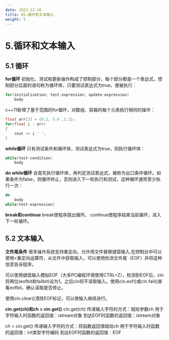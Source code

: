 ```yaml
---
date: 2023-12-10
title: 05.循环和文本输入
weight: 5
---
```

# 5.循环和文本输入

## 5.1 循环
**for循环**
初始化、测试和更新操作构成了控制部分，每个部分都是一个表达式，控制部分后面的语句称为循环体，只要测试表达式为true，便被执行：
```c++
for(initialization; test-expression; update-expression)
    body
```
c++11新增了基于范围的for循环，对数组、容器的每个元素执行相同的操作：
```c++
float arr[3] = {4.2, 5.6 ,1.2};
for(float i : arr)
{
    cout << i ' ';
}
```

**while循环**
只有测试条件和循环体，测试表达式为true，则执行循环体：
```c++
while(test-condition)
    body
```

**do while循环**
会首先执行循环体，再判定测试表达式，被称为出口条件循环。如果条件为false，则循环终止，否则进入下一轮执行和测试，这种循环通常至少执行一次：
```c++
do
    body
while(test-expression)
```

**break和continue**
break使程序跳出循环。
continue使程序结束当前循环，进入下一轮循环。


## 5.2 文本输入
**文件尾条件**
很多操作系统支持重定向，允许用文件替换键盘输入,在控制台中可以使用<重定向运算符，从文件中获取输入，可以使用检测文件尾（EOF）并将这种信息告诉程序。

可以使用键盘输入模拟EOF（大多PC编程环境使用CTRL+Z），检测到EOF后，cin将两位(eofbit和failbit)设为1。之后cin将不读取输入。使用cin.eof()或cin.fail()查看eofbit，确认读取是否停止。

使用cin.clear()清除EOF标记，可以使输入继续进行。

**cin.get(ch)和ch = cin.get()**
cin.get(ch)
传递输入字符的方式：赋给参数ch
用于字符输入时函数的返回值：istream对象
到达EOF时函数的返回值：istream对象

ch = cin.get()
传递输入字符的方式：将函数返回值赋给ch
用于字符输入时函数的返回值：int类型字符编码
到达EOF时函数的返回值：EOF
